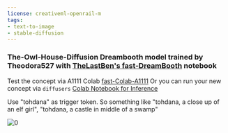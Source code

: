 ```yaml
---
license: creativeml-openrail-m
tags:
- text-to-image
- stable-diffusion
---
```

### The-Owl-House-Diffusion Dreambooth model trained by Theodora527 with [TheLastBen's fast-DreamBooth](https://colab.research.google.com/github/TheLastBen/fast-stable-diffusion/blob/main/fast-DreamBooth.ipynb) notebook


Test the concept via A1111 Colab [fast-Colab-A1111](https://colab.research.google.com/github/TheLastBen/fast-stable-diffusion/blob/main/fast_stable_diffusion_AUTOMATIC1111.ipynb)
Or you can run your new concept via `diffusers` [Colab Notebook for Inference](https://colab.research.google.com/github/huggingface/notebooks/blob/main/diffusers/sd_dreambooth_inference.ipynb)

Use "tohdana" as trigger token. So something like "tohdana, a close up of an elf girl", "tohdana, a castle in middle of a swamp"

  ![0](https://huggingface.co/Theodora527/the-owl-house-diffusion/resolve/main/sample_images/The_Owl_House_Diffusion.png)
      
